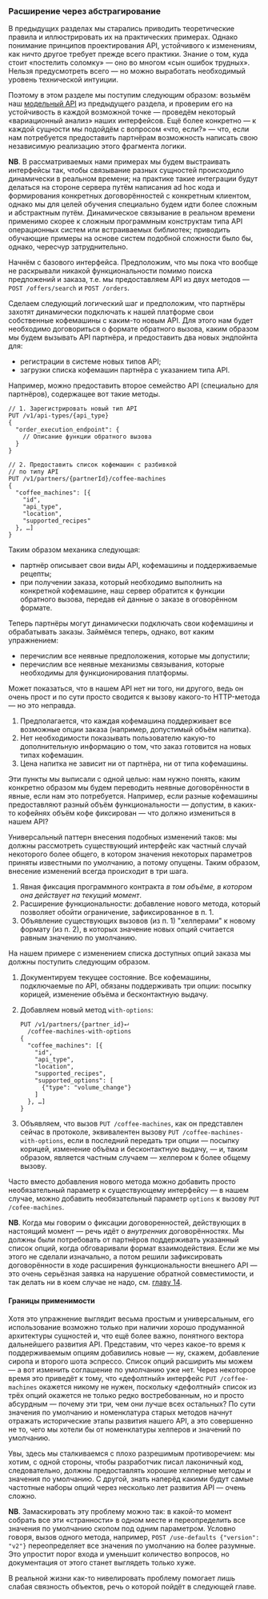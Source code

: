### Расширение через абстрагирование

В предыдущих разделах мы старались приводить теоретические правила и иллюстрировать их на практических примерах. Однако понимание принципов проектирования API, устойчивого к изменениям, как ничто другое требует прежде всего практики. Знание о том, куда стоит «постелить соломку» — оно во многом «сын ошибок трудных». Нельзя предусмотреть всего — но можно выработать необходимый уровень технической интуиции.

Поэтому в этом разделе мы поступим следующим образом: возьмём наш [модельный API](#chapter-12) из предыдущего раздела, и проверим его на устойчивость в каждой возможной точке — проведём некоторый «вариационный анализ» наших интерфейсов. Ещё более конкретно — к каждой сущности мы подойдём с вопросом «что, если?» — что, если нам потребуется предоставить партнёрам возможность написать свою независимую реализацию этого фрагмента логики.

**NB**. В рассматриваемых нами примерах мы будем выстраивать интерфейсы так, чтобы связывание разных сущностей происходило динамически в реальном времени; на практике такие интеграции будут делаться на стороне сервера путём написания ad hoc кода и формирования конкретных договорённостей с конкретным клиентом, однако мы для целей обучения специально будем идти более сложным и абстрактным путём. Динамическое связывание в реальном времени применимо скорее к сложным программным конструктам типа API операционных систем или встраиваемых библиотек; приводить обучающие примеры на основе систем подобной сложности было бы, однако, чересчур затруднительно.

Начнём с базового интерфейса. Предположим, что мы пока что вообще не раскрывали никакой функциональности помимо поиска предложений и заказа, т.е. мы предоставляем API из двух методов — `POST /offers/search` и `POST /orders`.

Сделаем следующий логический шаг и предположим, что партнёры захотят динамически подключать к нашей платформе свои собственные кофемашины с каким-то новым API. Для этого нам будет необходимо договориться о формате обратного вызова, каким образом мы будем вызывать API партнёра, и предоставить два новых эндпойнта для:
  * регистрации в системе новых типов API;
  * загрузки списка кофемашин партнёра с указанием типа API.

Например, можно предоставить второе семейство API (специально для партнёров), содержащее вот такие методы.

```
// 1. Зарегистрировать новый тип API
PUT /v1/api-types/{api_type}
{
  "order_execution_endpoint": {
    // Описание функции обратного вызова
  }
}
```

```
// 2. Предоставить список кофемашин с разбивкой
// по типу API
PUT /v1/partners/{partnerId}/coffee-machines
{
  "coffee_machines": [{
    "id",
    "api_type",
    "location",
    "supported_recipes"
  }, …]
}
```

Таким образом механика следующая:
  * партнёр описывает свои виды API, кофемашины и поддерживаемые рецепты;
  * при получении заказа, который необходимо выполнить на конкретной кофемашине, наш сервер обратится к функции обратного вызова, передав ей данные о заказе в оговорённом формате.

Теперь партнёры могут динамически подключать свои кофемашины и обрабатывать заказы. Займёмся теперь, однако, вот каким упражнением:
  * перечислим все неявные предположения, которые мы допустили;
  * перечислим все неявные механизмы связывания, которые необходимы для функционирования платформы.

Может показаться, что в нашем API нет ни того, ни другого, ведь он очень прост и по сути просто сводится к вызову какого-то HTTP-метода — но это неправда.
  1. Предполагается, что каждая кофемашина поддерживает все возможные опции заказа (например, допустимый объём напитка).
  2. Нет необходимости показывать пользователю какую-то дополнительную информацию о том, что заказ готовится на новых типах кофемашин.
  3. Цена напитка не зависит ни от партнёра, ни от типа кофемашины.

Эти пункты мы выписали с одной целью: нам нужно понять, каким конкретно образом мы будем переводить неявные договорённости в явные, если нам это потребуется. Например, если разные кофемашины предоставляют разный объём функциональности — допустим, в каких-то кофейнях объём кофе фиксирован — что должно измениться в нашем API?

Универсальный паттерн внесения подобных изменений таков: мы должны рассмотреть существующий интерфейс как частный случай некоторого более общего, в котором значения некоторых параметров приняты известными по умолчанию, а потому опущены. Таким образом, внесение изменений всегда происходит в три шага.
  1. Явная фиксация программного контракта *в том объёме, в котором она действует на текущий момент*.
  2. Расширение функциональности: добавление нового метода, который позволяет обойти ограничение, зафиксированное в п. 1.
  3. Объявление существующих вызовов (из п. 1) "хелперами" к новому формату (из п. 2), в которых значение новых опций считается равным значению по умолчанию.

На нашем примере с изменением списка доступных опций заказа мы должны поступить следующим образом.

  1. Документируем текущее состояние. Все кофемашины, подключаемые по API, обязаны поддерживать три опции: посыпку корицей, изменение объёма и бесконтактную выдачу.

  2. Добавляем новый метод `with-options`:
        ```
        PUT /v1/partners/{partner_id}⮠
          /coffee-machines-with-options
        {
          "coffee_machines": [{
            "id",
            "api_type",
            "location",
            "supported_recipes",
            "supported_options": [
              {"type": "volume_change"}
            ]
          }, …]
        }
        ```

  3. Объявляем, что вызов `PUT /coffee-machines`, как он представлен сейчас в протоколе, эквивалентен вызову `PUT /coffee-machines-with-options`, если в последний передать три опции — посыпку корицей, изменение объёма и бесконтактную выдачу, — и, таким образом, является частным случаем — хелпером к более общему вызову.

Часто вместо добавления нового метода можно добавить просто необязательный параметр к существующему интерфейсу — в нашем случае, можно добавить необязательный параметр `options` к вызову `PUT /cofee-machines`.

**NB**. Когда мы говорим о фиксации договоренностей, действующих в настоящий момент — речь идёт о *внутренних* договорённостях. Мы должны были потребовать от партнёров поддерживать указанный список опций, когда обговаривали формат взаимодействия. Если же мы этого не сделали изначально, а потом решили зафиксировать договорённости в ходе расширения функциональности внешнего API — это очень серьёзная заявка на нарушение обратной совместимости, и так делать ни в коем случае не надо, см. [главу 14](#chapter-14).

#### Границы применимости

Хотя это упражнение выглядит весьма простым и универсальным, его использование возможно только при наличии хорошо продуманной архитектуры сущностей и, что ещё более важно, понятного вектора дальнейшего развития API. Представим, что через какое-то время к поддерживаемым опциям добавились новые — ну, скажем, добавление сиропа и второго шота эспрессо. Список опций расширить мы можем — а вот изменить соглашение по умолчанию уже нет. Через некоторое время это приведёт к тому, что «дефолтный» интерфейс `PUT /coffee-machines` окажется никому не нужен, поскольку «дефолтный» список из трёх опций окажется не только редко востребованным, но и просто абсурдным — почему эти три, чем они лучше всех остальных? По сути значения по умолчанию и номенклатура старых методов начнут отражать исторические этапы развития нашего API, а это совершенно не то, чего мы хотели бы от номенклатуры хелперов и значений по умолчанию.

Увы, здесь мы сталкиваемся с плохо разрешимым противоречием: мы хотим, с одной стороны, чтобы разработчик писал лаконичный код, следовательно, должны предоставлять хорошие хелперные методы и значения по умолчанию. С другой, знать наперёд какими будут самые частотные наборы опций через несколько лет развития API — очень сложно.

**NB**. Замаскировать эту проблему можно так: в какой-то момент собрать все эти «странности» в одном месте и переопределить все значения по умолчанию скопом под одним параметром. Условно говоря, вызов одного метода, например, `POST /use-defaults {"version": "v2"}` переопределяет все значения по умолчанию на более разумные. Это упростит порог входа и уменьшит количество вопросов, но документация от этого станет выглядеть только хуже.

В реальной жизни как-то нивелировать проблему помогает лишь слабая связность объектов, речь о которой пойдёт в следующей главе.
